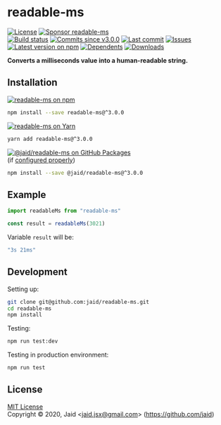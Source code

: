 # readable-ms


<a href="https://raw.githubusercontent.com/jaid/readable-ms/master/license.txt"><img src="https://img.shields.io/github/license/jaid/readable-ms?style=flat-square" alt="License"/></a> <a href="https://github.com/sponsors/jaid"><img src="https://img.shields.io/badge/<3-Sponsor-FF45F1?style=flat-square" alt="Sponsor readable-ms"/></a>  
<a href="https://actions-badge.atrox.dev/jaid/readable-ms/goto"><img src="https://img.shields.io/endpoint.svg?style=flat-square&url=https%3A%2F%2Factions-badge.atrox.dev%2Fjaid%2Freadable-ms%2Fbadge" alt="Build status"/></a> <a href="https://github.com/jaid/readable-ms/commits"><img src="https://img.shields.io/github/commits-since/jaid/readable-ms/v3.0.0?style=flat-square&logo=github" alt="Commits since v3.0.0"/></a> <a href="https://github.com/jaid/readable-ms/commits"><img src="https://img.shields.io/github/last-commit/jaid/readable-ms?style=flat-square&logo=github" alt="Last commit"/></a> <a href="https://github.com/jaid/readable-ms/issues"><img src="https://img.shields.io/github/issues/jaid/readable-ms?style=flat-square&logo=github" alt="Issues"/></a>  
<a href="https://npmjs.com/package/readable-ms"><img src="https://img.shields.io/npm/v/readable-ms?style=flat-square&logo=npm&label=latest%20version" alt="Latest version on npm"/></a> <a href="https://github.com/jaid/readable-ms/network/dependents"><img src="https://img.shields.io/librariesio/dependents/npm/readable-ms?style=flat-square&logo=npm" alt="Dependents"/></a> <a href="https://npmjs.com/package/readable-ms"><img src="https://img.shields.io/npm/dm/readable-ms?style=flat-square&logo=npm" alt="Downloads"/></a>

**Converts a milliseconds value into a human-readable string.**





## Installation

<a href="https://npmjs.com/package/readable-ms"><img src="https://img.shields.io/badge/npm-readable--ms-C23039?style=flat-square&logo=npm" alt="readable-ms on npm"/></a>

```bash
npm install --save readable-ms@^3.0.0
```

<a href="https://yarnpkg.com/package/readable-ms"><img src="https://img.shields.io/badge/Yarn-readable--ms-2F8CB7?style=flat-square&logo=yarn&logoColor=white" alt="readable-ms on Yarn"/></a>

```bash
yarn add readable-ms@^3.0.0
```

<a href="https://github.com/jaid/readable-ms/packages"><img src="https://img.shields.io/badge/GitHub Packages-@jaid/readable--ms-24282e?style=flat-square&logo=github" alt="@jaid/readable-ms on GitHub Packages"/></a>  
(if [configured properly](https://help.github.com/en/github/managing-packages-with-github-packages/configuring-npm-for-use-with-github-packages))

```bash
npm install --save @jaid/readable-ms@^3.0.0
```



## Example


```javascript
import readableMs from "readable-ms"

const result = readableMs(3021)
```

Variable `result` will be:

```javascript
"3s 21ms"
```

















## Development



Setting up:
```bash
git clone git@github.com:jaid/readable-ms.git
cd readable-ms
npm install
```
Testing:
```bash
npm run test:dev
```
Testing in production environment:
```bash
npm run test
```


## License
[MIT License](https://raw.githubusercontent.com/jaid/readable-ms/master/license.txt)  
Copyright © 2020, Jaid \<jaid.jsx@gmail.com> (https://github.com/jaid)
